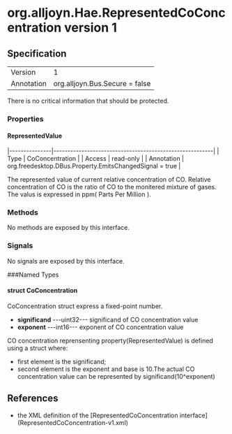 # org.alljoyn.Hae.RepresentedCoConcentration version 1

## Specification

|              |                                      | 
|--------------|--------------------------------------|
| Version      | 1                                    |
| Annotation   | org.alljoyn.Bus.Secure = false       |

There is no critical information that should be protected.

### Properties

#### RepresentedValue

|---------------|---------------------------------------------------------|
| Type          | CoConcentration                                         |
| Access        | read-only                                               |
| Annotation    | org.freedesktop.DBus.Property.EmitsChangedSignal = true |

The represented value of current relative concentration of CO.
Relative concentration of CO is the ratio of CO to the monitered mixture of gases.
The valus is expressed in ppm( Parts Per Million ).

### Methods

No methods are exposed by this interface.

### Signals

No signals are exposed by this interface.

###Named Types
#### struct CoConcentration
CoConcentration struct express a fixed-point number.
  * **significand**  ---uint32--- significand of CO concentration value
  * **exponent**  ---int16--- exponent of CO concentration value

CO concentration reprensenting property(RepresentedValue)
is defined using a struct where:
  * first element is the significand;
  * second element is the exponent and base is 10.The actual CO concentration
    value can be represented by significand(10^exponent)
## References
  * the XML definition of the [RepresentedCoConcentration interface]
    (RepresentedCoConcentration-v1.xml)

